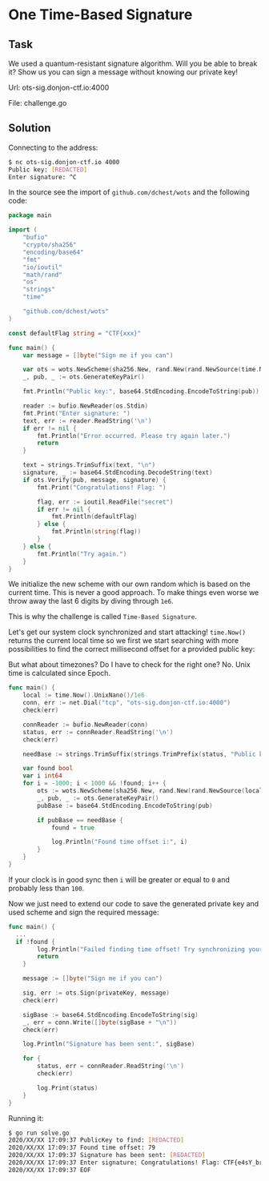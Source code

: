 # One Time-Based Signature

## Task

We used a quantum-resistant signature algorithm. Will you be able to break it? Show us you can sign a message without knowing our private key!

Url: ots-sig.donjon-ctf.io:4000

File: challenge.go

## Solution

Connecting to the address:

```bash
$ nc ots-sig.donjon-ctf.io 4000
Public key: [REDACTED]
Enter signature: ^C
```

In the source see the import of `github.com/dchest/wots` and the following code:

```go
package main

import (
	"bufio"
	"crypto/sha256"
	"encoding/base64"
	"fmt"
	"io/ioutil"
	"math/rand"
	"os"
	"strings"
	"time"

	"github.com/dchest/wots"
)

const defaultFlag string = "CTF{xxx}"

func main() {
	var message = []byte("Sign me if you can")

	var ots = wots.NewScheme(sha256.New, rand.New(rand.NewSource(time.Now().UnixNano()/1e6)))
	_, pub, _ := ots.GenerateKeyPair()

	fmt.Println("Public key:", base64.StdEncoding.EncodeToString(pub))

	reader := bufio.NewReader(os.Stdin)
	fmt.Print("Enter signature: ")
	text, err := reader.ReadString('\n')
	if err != nil {
		fmt.Println("Error occurred. Please try again later.")
		return
	}

	text = strings.TrimSuffix(text, "\n")
	signature, _ := base64.StdEncoding.DecodeString(text)
	if ots.Verify(pub, message, signature) {
		fmt.Print("Congratulations! Flag: ")

		flag, err := ioutil.ReadFile("secret")
		if err != nil {
			fmt.Println(defaultFlag)
		} else {
			fmt.Println(string(flag))
		}
	} else {
		fmt.Println("Try again.")
	}
}
```

We initialize the new scheme with our own random which is based on the current time. This is never a good approach. To make things even worse we throw away the last 6 digits by diving through `1e6`.

This is why the challenge is called `Time-Based Signature`.

Let's get our system clock synchronized and start attacking! `time.Now()` returns the current local time so we first we start searching with more possibilities to find the correct millisecond offset for a provided public key:

But what about timezones? Do I have to check for the right one? No. Unix time is calculated since Epoch.

```go
func main() {
	local := time.Now().UnixNano()/1e6
	conn, err := net.Dial("tcp", "ots-sig.donjon-ctf.io:4000")
	check(err)

	connReader := bufio.NewReader(conn)
	status, err := connReader.ReadString('\n')
	check(err)

	needBase := strings.TrimSuffix(strings.TrimPrefix(status, "Public key: "), "\n")

	var found bool
	var i int64
	for i = -1000; i < 1000 && !found; i++ {
		ots := wots.NewScheme(sha256.New, rand.New(rand.NewSource(local + i)))
		_, pub, _ := ots.GenerateKeyPair()
		pubBase := base64.StdEncoding.EncodeToString(pub)

		if pubBase == needBase {
			found = true

			log.Println("Found time offset i:", i)
		}
	}
}
```

If your clock is in good sync then `i` will be greater or equal to `0` and probably less than `100`.

Now we just need to extend our code to save the generated private key and used scheme and sign the required message:

```go
func main() {
  ...
  if !found {
		log.Println("Failed finding time offset! Try synchronizing your clock!")
		return
	}

	message := []byte("Sign me if you can")

	sig, err := ots.Sign(privateKey, message)
	check(err)

	sigBase := base64.StdEncoding.EncodeToString(sig)
	_, err = conn.Write([]byte(sigBase + "\n"))
	check(err)

	log.Println("Signature has been sent:", sigBase)

	for {
		status, err = connReader.ReadString('\n')
		check(err)

		log.Print(status)
	}
}
```

Running it:

```bash
$ go run solve.go
2020/XX/XX 17:09:37 PublicKey to find: [REDACTED]
2020/XX/XX 17:09:37 Found time offset: 79
2020/XX/XX 17:09:37 Signature has been sent: [REDACTED]
2020/XX/XX 17:09:37 Enter signature: Congratulations! Flag: CTF{e4sY_brUt3f0Rc3}
2020/XX/XX 17:09:37 EOF
```
